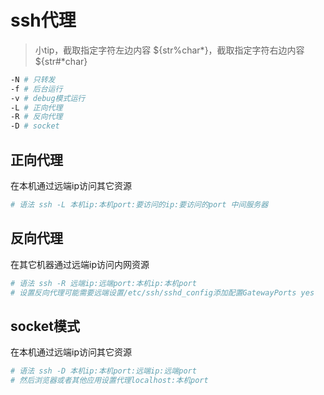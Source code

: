 # ssh代理

> 小tip，截取指定字符左边内容 ${str%char*}，截取指定字符右边内容 ${str#*char}

```bash
-N # 只转发
-f # 后台运行
-v # debug模式运行
-L # 正向代理
-R # 反向代理
-D # socket
```

## 正向代理

在本机通过远端ip访问其它资源

```bash
# 语法 ssh -L 本机ip:本机port:要访问的ip:要访问的port 中间服务器
```

## 反向代理

在其它机器通过远端ip访问内网资源

```bash
# 语法 ssh -R 远端ip:远端port:本机ip:本机port
# 设置反向代理可能需要远端设置/etc/ssh/sshd_config添加配置GatewayPorts yes
```

## socket模式

在本机通过远端ip访问其它资源

```bash
# 语法 ssh -D 本机ip:本机port:远端ip:远端port
# 然后浏览器或者其他应用设置代理localhost:本机port
```
